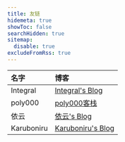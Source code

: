 ```yaml
---
title: 友链
hidemeta: true
showToc: false
searchHidden: true
sitemap:
  disable: true
excludeFromRss: true
---
```


| 名字 | 博客 |
| :--- | :--- |
| Integral | [Integral's Blog](https://blog.i7.homes) |
| poly000 | [poly000客栈](https://mokurin000.github.io) |
| 依云 | [依云's Blog](https://blog.lilydjwg.me/) |
| Karuboniru | [Karuboniru's Blog](https://yanqiyu.info/) |

